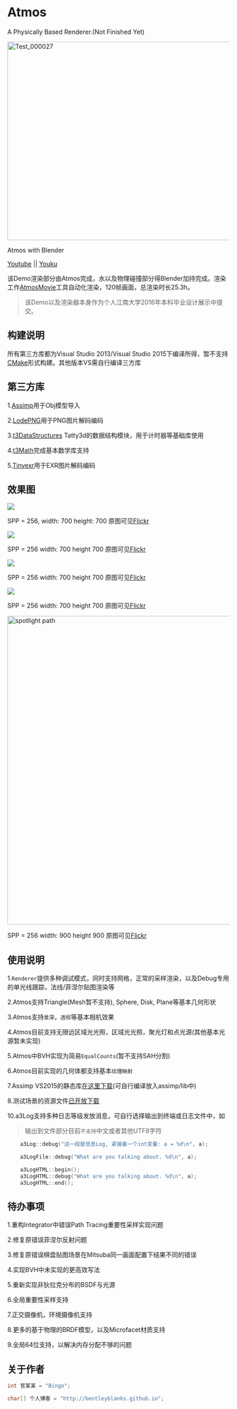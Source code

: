 # Atmos

A Physically Based Renderer.(Not Finished Yet)

<a data-flickr-embed="true"  href="https://www.flickr.com/photos/134486032@N03/29702466352/in/dateposted-public/" title="Test_000027"><img src="https://c1.staticflickr.com/9/8459/29702466352_4639ce4d29_c.jpg" width="800" height="450" alt="Test_000027"></a><script async src="//embedr.flickr.com/assets/client-code.js" charset="utf-8"></script>

Atmos with Blender

[Youtube](https://www.youtube.com/watch?v=d6pLWDCjvSk)  ||  [Youku](http://v.youku.com/v_show/id_XMTczMjI3NjY1Mg==.html#paction)

该Demo渲染部分由Atmos完成，水以及物理碰撞部分得Blender加持完成。渲染工作[AtmosMovie](https://github.com/BentleyBlanks/AtmosMovie)工具自动化渲染，120帧画面，总渲染时长25.3h。

> 该Demo以及渲染器本身作为个人江南大学2016年本科毕业设计展示中提交。

## 构建说明

所有第三方库都为Visual Studio 2013/Visual Studio 2015下编译所得，暂不支持[CMake](https://cmake.org/)形式构建。其他版本VS需自行编译三方库

## 第三方库

1.[Assimp](https://github.com/assimp/assimp)用于Obj模型导入

2.[LodePNG](http://lodev.org/lodepng/)用于PNG图片解码编码

3.[t3DataStructures](https://github.com/BentleyBlanks/t3DataStructures)
Tatty3d的数据结构模块，用于计时器等基础库使用

4.[t3Math](https://github.com/BentleyBlanks/t3Math)完成基本数学库支持

5.[Tinyexr](https://github.com/syoyo/tinyexr)用于EXR图片解码编码

## 效果图

![](https://farm8.staticflickr.com/7249/26683877470_3b0a728e81_o.png)

SPP = 256, width: 700 height: 700 原图可见[Flickr](https://www.flickr.com/photos/134486032@N03/26683877470/in/dateposted-public/)

![](https://farm8.staticflickr.com/7672/26337553403_756357c59c_o.png)

SPP = 256 width: 700 height 700 原图可见[Flickr](https://www.flickr.com/photos/134486032@N03/26337553403/in/dateposted-public/)

![](https://farm8.staticflickr.com/7531/26495924673_9cf7cebd2f_b.jpg)

SPP = 256 width: 700 height 700 原图可见[Flickr](https://www.flickr.com/photos/134486032@N03/26336584694/in/dateposted-public/)

![](https://farm8.staticflickr.com/7168/26337551743_534b420f62_o.png)

SPP = 256 width: 700 height 700 原图可见[Flickr](https://www.flickr.com/photos/134486032@N03/26337551743/in/dateposted-public/)

<a data-flickr-embed="true"  href="https://www.flickr.com/photos/134486032@N03/26942251805/in/dateposted-public/" title="spotlight path"><img src="https://farm8.staticflickr.com/7375/26942251805_de9dfcb41d_b.jpg" width="700" height="700" alt="spotlight path"></a><script async src="//embedr.flickr.com/assets/client-code.js" charset="utf-8"></script>

SPP = 256 width: 900 height 900 原图可见[Flickr](https://www.flickr.com/photos/134486032@N03/26942251805/in/dateposted-public/)

## 使用说明

1.```Renderer```提供多种调试模式，同时支持网格，正常的采样渲染，以及Debug专用的单光线跟踪，法线/菲涅尔贴图渲染等

2.Atmos支持Triangle(Mesh暂不支持), Sphere, Disk, Plane等基本几何形状

3.Atmos支持```景深```，```透视```等基本相机效果

4.Atmos目前支持无限远区域光光照，区域光光照，聚光灯和点光源(其他基本光源暂未实现)

5.Atmos中BVH实现为简易```EqualCounts```(暂不支持SAH分割)

6.Atmos目前实现的几何体都支持基本```纹理映射```

7.Assimp VS2015的静态库[在这里下载](http://pan.baidu.com/s/1jIulVGq)(可自行编译放入assimp/lib中)

8.测试场景的资源文件[已开放下载](http://pan.baidu.com/s/1bptKpDt)

10.a3Log支持多种日志等级发放消息，可自行选择输出到终端或日志文件中，如

> 输出到文件部分目前```不支持```中文或者其他UTF8字符

```cpp
    a3Log::debug("这一段是信息Log, 紧接着一个int变量: a = %d\n", a);

    a3LogFile::debug("What are you talking about. %d\n", a);

    a3LogHTML::begin();
    a3LogHTML::debug("What are you talking about. %d\n", a);
    a3LogHTML::end();
```

## 待办事项

1.重构Integrator中错误Path Tracing重要性采样实现问题

2.修复原错误菲涅尔反射问题

3.修复原错误棋盘贴图场景在Mitsuba同一画面配置下结果不同的错误

4.实现BVH中未实现的更高效写法

5.重新实现非狄拉克分布的BSDF与光源

6.全局重要性采样支持

7.正交摄像机，环境摄像机支持

8.更多的基于物理的BRDF模型，以及Microfacet材质支持

9.全局64位支持，以解决内存分配不够的问题

## 关于作者

``` cpp
int 官某某 = "Bingo";

char[] 个人博客 = "http://bentleyblanks.github.io";
```

